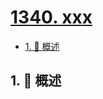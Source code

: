 # [1340. xxx](https://github.com/Tdahuyou/TNotes.leetcode/tree/main/notes/1340.%20xxx)

<!-- region:toc -->

- [1. 📝 概述](#1--概述)

<!-- endregion:toc -->

## 1. 📝 概述
